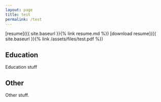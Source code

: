```yaml
---
layout: page
title: test
permalink: /test
---
```


[resume]({{ site.baseurl }}{% link resume.md %})
[download resume]({{ site.baseurl }}{% link /assets/files/test.pdf %})

## Education

Education stuff

## Other

Other stuff.